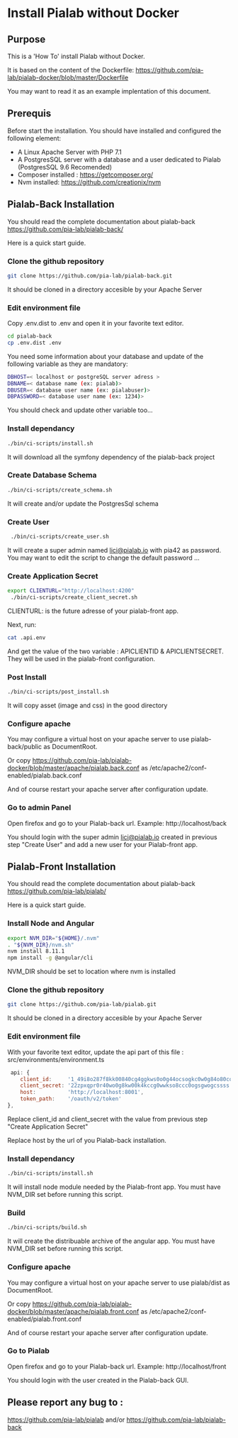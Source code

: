 # Install Pialab without Docker

## Purpose

This is a 'How To' install Pialab without Docker.

It is based on the content of the Dockerfile: https://github.com/pia-lab/pialab-docker/blob/master/Dockerfile

You may want to read it as an example implentation of this document.

## Prerequis

Before start the installation. You should have installed and configured the following element:

- A Linux Apache Server with PHP 7.1
- A PostgresSQL server with a database and a user dedicated to Pialab (PostgresSQL 9.6 Recomended)
- Composer installed : https://getcomposer.org/
- Nvm installed: https://github.com/creationix/nvm

## Pialab-Back Installation

You should read the complete documentation about pialab-back https://github.com/pia-lab/pialab-back/

Here is a quick start guide.

### Clone the github repository

```bash
git clone https://github.com/pia-lab/pialab-back.git
```

It should be cloned in a directory accesible by your Apache Server

### Edit environment file

Copy .env.dist to .env and open it in your favorite text editor.

```bash
cd pialab-back
cp .env.dist .env
```

You need some information about your database and update of the following variable as they are mandatory:

```bash
DBHOST=< localhost or postgreSQL server adress >
DBNAME=< database name (ex: pialab)>
DBUSER=< database user name (ex: pialabuser)>
DBPASSWORD=< database user name (ex: 1234)>
```

You should check and update other variable too...

### Install dependancy

```bash
./bin/ci-scripts/install.sh
```
It will download all the symfony dependency of the pialab-back project

### Create Database Schema

```bash
./bin/ci-scripts/create_schema.sh
```
It will create and/or update the PostgresSql schema

### Create User

```bash
 ./bin/ci-scripts/create_user.sh
```
It will create a super admin named lici@pialab.io with pia42 as password.
You may want to edit the script to change the default password ...

### Create Application Secret

```bash
export CLIENTURL="http://localhost:4200"
 ./bin/ci-scripts/create_client_secret.sh
```
CLIENTURL: is the future adresse of your pialab-front app.

Next, run:
```bash
cat .api.env
```
And get the value of the two variable : APICLIENTID & APICLIENTSECRET.
They will be used in the pialab-front configuration.

### Post Install

```bash
./bin/ci-scripts/post_install.sh
```
It will copy asset (image and css) in the good directory

### Configure apache

You may configure a virtual host on your apache server to use pialab-back/public as DocumentRoot.

Or copy https://github.com/pia-lab/pialab-docker/blob/master/apache/pialab.back.conf as /etc/apache2/conf-enabled/pialab.back.conf

And of course restart your apache server after configuration update.

### Go to admin Panel

Open firefox and go to your Pialab-back url.
Example: http://localhost/back

You should login with the super admin lici@pialab.io created in previous step "Create User" and add a new user for your Pialab-front app.



## Pialab-Front Installation

You should read the complete documentation about pialab-back https://github.com/pia-lab/pialab/

Here is a quick start guide.

### Install Node and Angular


```bash
export NVM_DIR="${HOME}/.nvm"
. "${NVM_DIR}/nvm.sh"
nvm install 8.11.1
npm install -g @angular/cli
```
NVM_DIR should be set to location where nvm is installed

### Clone the github repository


```bash
git clone https://github.com/pia-lab/pialab.git
```

It should be cloned in a directory accesible by your Apache Server

### Edit environment file

With your favorite text editor, update the api part of this file : src/environments/environment.ts

```javascript
 api: {
    client_id:     '1_49i8o287f8kk00840cg4ggkws0o0g44ocsogkc0w0g84o80co4',
    client_secret: '22zpxqpr0r40wo0g8kw00k4kccg0wwkso8ccc0ogsgwogcssss',
    host:          'http://localhost:8001',
    token_path:    '/oauth/v2/token'
},
```

Replace client_id and client_secret with the value from previous step "Create Application Secret"

Replace host by the url of you Pialab-back installation.

### Install dependancy

```bash
./bin/ci-scripts/install.sh
```

It will install node module needed by the Pialab-front app. You must have NVM_DIR set before running this script.

### Build

```bash
./bin/ci-scripts/build.sh
```

It will create the distribuable archive of the angular app. You must have NVM_DIR set before running this script.

### Configure apache

You may configure a virtual host on your apache server to use pialab/dist as DocumentRoot.

Or copy https://github.com/pia-lab/pialab-docker/blob/master/apache/pialab.front.conf as /etc/apache2/conf-enabled/pialab.front.conf

And of course restart your apache server after configuration update.

### Go to Pialab

Open firefox and go to your Pialab-back url.
Example: http://localhost/front

You should login with the user created in the Pialab-back GUI.

## Please report any bug to :

https://github.com/pia-lab/pialab and/or https://github.com/pia-lab/pialab-back
